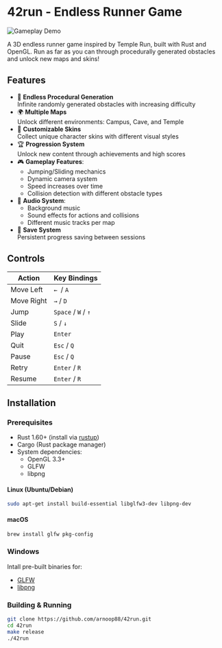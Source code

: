 # 42run - Endless Runner Game

![Gameplay Demo](https://imgur.com/gallery/42run-gameplay-demo-HSqXnvZ)

A 3D endless runner game inspired by Temple Run, built with Rust and OpenGL. Run as far as you can through procedurally generated obstacles and unlock new maps and skins!

## Features

- 🏃 **Endless Procedural Generation**  
  Infinite randomly generated obstacles with increasing difficulty
- 🌍 **Multiple Maps**  
  Unlock different environments: Campus, Cave, and Temple
- 🎨 **Customizable Skins**  
  Collect unique character skins with different visual styles
- 🏆 **Progression System**  
  Unlock new content through achievements and high scores
- 🎮 **Gameplay Features**:
  - Jumping/Sliding mechanics
  - Dynamic camera system
  - Speed increases over time
  - Collision detection with different obstacle types
- 🎵 **Audio System**:
  - Background music
  - Sound effects for actions and collisions
  - Different music tracks per map
- 💾 **Save System**  
  Persistent progress saving between sessions

## Controls
| Action          | Key Bindings           |
|-----------------|------------------------|
| Move Left       | `← `/ `A`              |
| Move Right      | `→` / `D`              |
| Jump            | `Space` / `W` / `↑`    |
| Slide           | `S` / `↓`              |
| Play            | `Enter`                |
| Quit            | `Esc` / `Q`            |
| Pause           | `Esc` / `Q`            |
| Retry           | `Enter` / `R`          |
| Resume          | `Enter` / `R`          |

## Installation

### Prerequisites
- Rust 1.60+ (install via [rustup](https://rustup.rs/))
- Cargo (Rust package manager)
- System dependencies:
  - OpenGL 3.3+
  - GLFW
  - libpng

#### Linux (Ubuntu/Debian)
```bash
sudo apt-get install build-essential libglfw3-dev libpng-dev
```

#### macOS
```bash
brew install glfw pkg-config
```

### Windows
Intall pre-built binaries for:
- [GLFW](https://www.glfw.org/download.html)
- [libpng](https://gnuwin32.sourceforge.net/packages/libpng.htm)

### Building & Running
```bash
git clone https://github.com/arnoop88/42run.git
cd 42run
make release
./42run
```